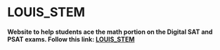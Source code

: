 # LOUIS_STEM 

**Website to help students ace the math portion on the Digital SAT and PSAT exams. Follow this link: [LOUIS_STEM](https://lotlouischoitslab.github.io/louis_stem.github.io/)**